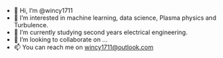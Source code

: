 - 👋 Hi, I’m @wincy1711
- 👀 I’m interested in machine learning, data science, Plasma physics and Turbulence.
- 🌱 I’m currently studying second years electrical engineering.
- 💞️ I’m looking to collaborate on ...
- 📫 You can reach me on wincy1711@outlook.com

<!---
wincy1711/wincy1711 is a ✨ special ✨ repository because its `README.md` (this file) appears on your GitHub profile.
You can click the Preview link to take a look at your changes.
--->
